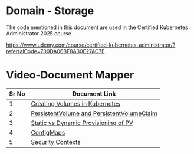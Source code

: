 # Domain - Storage

The code mentioned in this document are used in the Certified Kubernetes Administrator 2025 course.

https://www.udemy.com/course/certified-kubernetes-administrator/?referralCode=700DA06BF8A30E27AC7E


# Video-Document Mapper

| Sr No | Document Link |
| ------ | ------ |
| 1 | [Creating Volumes in Kubernetes][PlDa] |
| 2 | [PersistentVolume and PersistentVolumeClaim][PlDb] |
| 3 | [Static vs Dynamic Provisioning of PV][PlDc]
| 4 | [ConfigMaps][PlDd]
| 5 | [Security Contexts][PlDe]


   [PlDa]: <./pod-volume.yaml>
   [PlDb]: <./pvandpvc.md>
   [PlDc]: <./dynamic-pvc.md>
   [PlDd]: <./pod-configmap.yaml>
   [PlDe]: <./pod-securitycontext.yaml>
